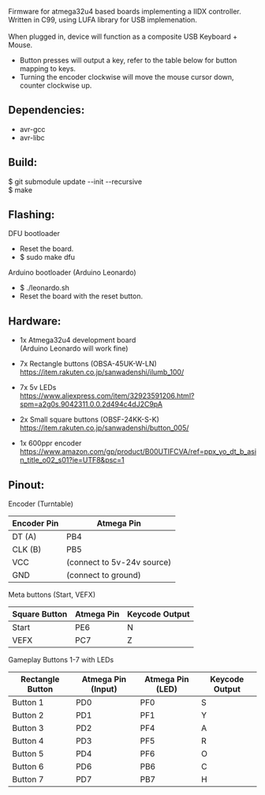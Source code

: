 Firmware for atmega32u4 based boards implementing a IIDX controller.<br> 
Written in C99, using LUFA library for USB implemenation.<br><br>
When plugged in, device will function as a composite USB Keyboard + Mouse.<br>
- Button presses will output a key, refer to the table below for button mapping to keys.
- Turning the encoder clockwise will move the mouse cursor down, counter clockwise up.


Dependencies:
---
- avr-gcc 
- avr-libc

Build:
---
$ git submodule update --init --recursive\
$ make

Flashing:
---
DFU bootloader
- Reset the board.
- $ sudo make dfu

Arduino bootloader (Arduino Leonardo)
- $ ./leonardo.sh
- Reset the board with the reset button.


Hardware:
---
- 1x Atmega32u4 development board<br> (Arduino Leonardo will work fine)

- 7x Rectangle buttons (OBSA-45UK-W-LN)<br> https://item.rakuten.co.jp/sanwadenshi/ilumb_100/

- 7x 5v LEDs<br> https://www.aliexpress.com/item/32923591206.html?spm=a2g0s.9042311.0.0.2d494c4dJ2C9pA

- 2x Small square buttons (OBSF-24KK-S-K) <br> https://item.rakuten.co.jp/sanwadenshi/button_005/

- 1x 600ppr encoder <br> https://www.amazon.com/gp/product/B00UTIFCVA/ref=ppx_yo_dt_b_asin_title_o02_s01?ie=UTF8&psc=1


Pinout:
---
Encoder (Turntable)

| Encoder Pin | Atmega Pin 
| ------------- | ------------- 
| DT  (A)   | PB4 | 
| CLK (B)   | PB5 | 
| VCC       | (connect to 5v-24v source)   |
| GND       | (connect to ground)          |                    

Meta buttons (Start, VEFX)

| Square Button | Atmega Pin | Keycode Output
| ------------- | ------------- | ------------- |
| Start | PE6 | N 
| VEFX  | PC7 | Z


Gameplay Buttons 1-7 with LEDs <br>

| Rectangle Button   | Atmega Pin (Input)  | Atmega Pin (LED) | Keycode Output
| ------------- | ------------- | ------------- | ------------- |
| Button 1 | PD0 | PF0 | S
| Button 2 | PD1 | PF1 | Y
| Button 3 | PD2 | PF4 | A
| Button 4 | PD3 | PF5 | R
| Button 5 | PD4 | PF6 | O 
| Button 6 | PD6 | PB6 | C
| Button 7 | PD7 | PB7 | H
